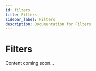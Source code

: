 ```yaml
---
id: filters
title: Filters
sidebar_label: Filters
description: Documentation for Filters
---
```


# Filters

Content coming soon...
